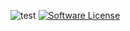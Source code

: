 ![test](https://github.com/kafkiansky/laravel-sms-ru-channel/workflows/test/badge.svg?event=push)
[![Software License](https://img.shields.io/badge/license-MIT-brightgreen.svg?style=flat-square)](LICENSE.md)

